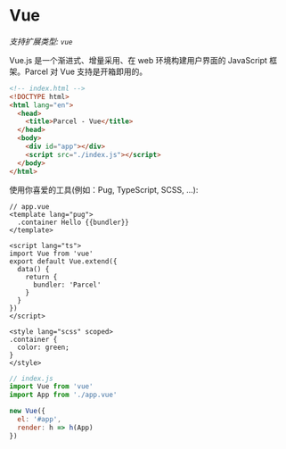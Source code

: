 # Vue

_支持扩展类型: `vue`_

Vue.js 是一个渐进式、增量采用、在 web 环境构建用户界面的 JavaScript 框架。Parcel 对 Vue 支持是开箱即用的。

```html
<!-- index.html -->
<!DOCTYPE html>
<html lang="en">
  <head>
    <title>Parcel - Vue</title>
  </head>
  <body>
    <div id="app"></div>
    <script src="./index.js"></script>
  </body>
</html>
```

使用你喜爱的工具(例如：Pug, TypeScript, SCSS, ...):

```vue
// app.vue
<template lang="pug">
  .container Hello {{bundler}}
</template>

<script lang="ts">
import Vue from 'vue'
export default Vue.extend({
  data() {
    return {
      bundler: 'Parcel'
    }
  }
})
</script>

<style lang="scss" scoped>
.container {
  color: green;
}
</style>
```

```js
// index.js
import Vue from 'vue'
import App from './app.vue'

new Vue({
  el: '#app',
  render: h => h(App)
})
```
